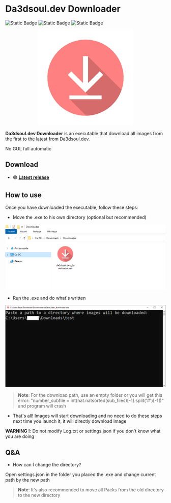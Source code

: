 # Da3dsoul.dev Downloader

![Static Badge](https://img.shields.io/badge/made_in-France-red?labelColor=blue)
![Static Badge](https://img.shields.io/badge/platform-windows-74c835)
![Static Badge](https://img.shields.io/badge/status-done-74c835)

<p align="center">
    <img src="assets\logo.png" alt="Icon" width="300" height="300" />
</p>

**Da3dsoul.dev Downloader** is an executable that download all images from the first to the latest from Da3dsoul.dev.

No GUI, full automatic

## Download

- 🟢 **[Latest release](https://github.com/Pietot/Da3dsoul.dev-Downloader/releases/latest)**

## How to use

Once you have downloaded the executable, follow these steps:

- Move the .exe to his own directory (optional but recommended)

![Texte alternatif](./assets/Screen1.png)

- Run the .exe and do what's written

![Texet alternatif](./assets/Screen2.png)

> **Note**: For the download path, use an empty folder or you will get this error:
> "number_subfile = int(nat.natsorted(sub_files)[-1].split('#')[-1])" and program will crash

- That's all! Images will start downloading and no need to do these steps next time you launch it, it will directly download image

**WARNING !**: Do not modify Log.txt or settings.json if you don't know what you are doing

## Q&A

- How can I change the directory?

Open settings.json in the folder you placed the .exe and change current path by the new path

> **Note**: It's also recommended to move all Packs from the old directory to the new directory
